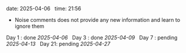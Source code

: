 date: 2025-04-06  
time: 21:56  

- Noise comments does not provide any new information  and learn to ignore them

Day 1 : done *2025-04-06*  
Day 3 : done *2025-04-09*  
Day 7 : pending *2025-04-13*  
Day 21: pending *2025-04-27*